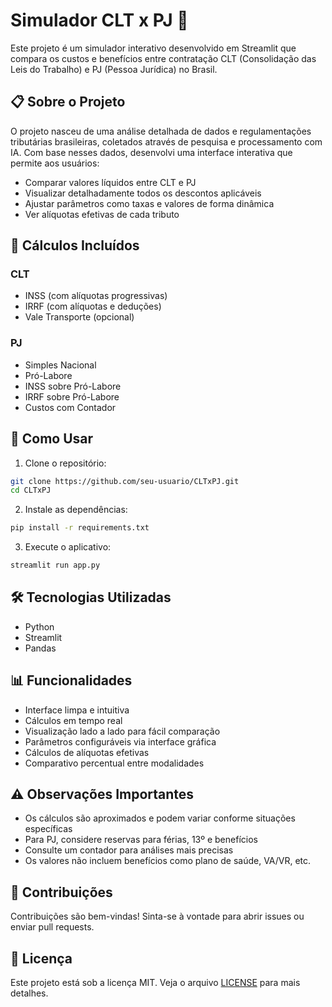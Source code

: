 # Simulador CLT x PJ 🧮

Este projeto é um simulador interativo desenvolvido em Streamlit que compara os custos e benefícios entre contratação CLT (Consolidação das Leis do Trabalho) e PJ (Pessoa Jurídica) no Brasil.

## 📋 Sobre o Projeto

O projeto nasceu de uma análise detalhada de dados e regulamentações tributárias brasileiras, coletados através de pesquisa e processamento com IA. Com base nesses dados, desenvolvi uma interface interativa que permite aos usuários:

- Comparar valores líquidos entre CLT e PJ
- Visualizar detalhadamente todos os descontos aplicáveis
- Ajustar parâmetros como taxas e valores de forma dinâmica
- Ver alíquotas efetivas de cada tributo

## 🧾 Cálculos Incluídos

### CLT
- INSS (com alíquotas progressivas)
- IRRF (com alíquotas e deduções)
- Vale Transporte (opcional)

### PJ
- Simples Nacional
- Pró-Labore
- INSS sobre Pró-Labore
- IRRF sobre Pró-Labore
- Custos com Contador

## 🚀 Como Usar

1. Clone o repositório:
```bash
git clone https://github.com/seu-usuario/CLTxPJ.git
cd CLTxPJ
```

2. Instale as dependências:
```bash
pip install -r requirements.txt
```

3. Execute o aplicativo:
```bash
streamlit run app.py
```

## 🛠️ Tecnologias Utilizadas

- Python
- Streamlit
- Pandas

## 📊 Funcionalidades

- Interface limpa e intuitiva
- Cálculos em tempo real
- Visualização lado a lado para fácil comparação
- Parâmetros configuráveis via interface gráfica
- Cálculos de alíquotas efetivas
- Comparativo percentual entre modalidades

## ⚠️ Observações Importantes

- Os cálculos são aproximados e podem variar conforme situações específicas
- Para PJ, considere reservas para férias, 13º e benefícios
- Consulte um contador para análises mais precisas
- Os valores não incluem benefícios como plano de saúde, VA/VR, etc.

## 🤝 Contribuições

Contribuições são bem-vindas! Sinta-se à vontade para abrir issues ou enviar pull requests.

## 📝 Licença

Este projeto está sob a licença MIT. Veja o arquivo [LICENSE](LICENSE) para mais detalhes. 
